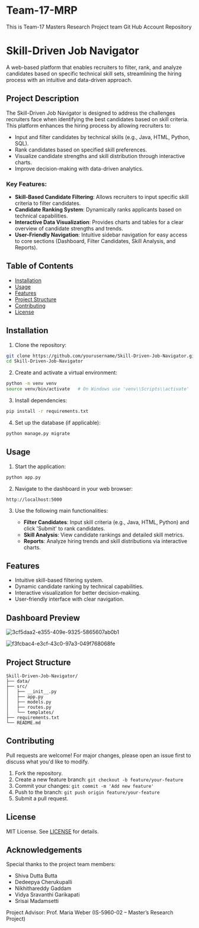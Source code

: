 # Team-17-MRP
This is Team-17 Masters Research Project team Git Hub Account Repository
# Skill-Driven Job Navigator

A web-based platform that enables recruiters to filter, rank, and analyze candidates based on specific technical skill sets, streamlining the hiring process with an intuitive and data-driven approach.

## Project Description

The Skill-Driven Job Navigator is designed to address the challenges recruiters face when identifying the best candidates based on skill criteria. This platform enhances the hiring process by allowing recruiters to:

- Input and filter candidates by technical skills (e.g., Java, HTML, Python, SQL).
- Rank candidates based on specified skill preferences.
- Visualize candidate strengths and skill distribution through interactive charts.
- Improve decision-making with data-driven analytics.

### Key Features:

- **Skill-Based Candidate Filtering**: Allows recruiters to input specific skill criteria to filter candidates.
- **Candidate Ranking System**: Dynamically ranks applicants based on technical capabilities.
- **Interactive Data Visualization**: Provides charts and tables for a clear overview of candidate strengths and trends.
- **User-Friendly Navigation**: Intuitive sidebar navigation for easy access to core sections (Dashboard, Filter Candidates, Skill Analysis, and Reports).

## Table of Contents

- [Installation](#installation)
- [Usage](#usage)
- [Features](#features)
- [Project Structure](#project-structure)
- [Contributing](#contributing)
- [License](#license)

## Installation

1. Clone the repository:

```bash
git clone https://github.com/yourusername/Skill-Driven-Job-Navigator.git
cd Skill-Driven-Job-Navigator
```

2. Create and activate a virtual environment:

```bash
python -m venv venv
source venv/bin/activate   # On Windows use 'venv\\Scripts\\activate'
```

3. Install dependencies:

```bash
pip install -r requirements.txt
```

4. Set up the database (if applicable):

```bash
python manage.py migrate
```

## Usage

1. Start the application:

```bash
python app.py
```

2. Navigate to the dashboard in your web browser:

```
http://localhost:5000
```

3. Use the following main functionalities:

   - **Filter Candidates**: Input skill criteria (e.g., Java, HTML, Python) and click 'Submit' to rank candidates.
   - **Skill Analysis**: View candidate rankings and detailed skill metrics.
   - **Reports**: Analyze hiring trends and skill distributions via interactive charts.

## Features

- Intuitive skill-based filtering system.
- Dynamic candidate ranking by technical capabilities.
- Interactive visualization for better decision-making.
- User-friendly interface with clear navigation.

## Dashboard Preview

![3cf5daa2-e355-409e-9325-5865607ab0b1](https://github.com/user-attachments/assets/ea9fdf3e-8f7a-4361-b661-08c753c463cc)

![f3fcbac4-e3cf-43c0-97a3-049f768068fe](https://github.com/user-attachments/assets/96680b0c-8204-4365-af38-eff9fb7704de)


## Project Structure

```
Skill-Driven-Job-Navigator/
├── data/
├── src/
│   ├── __init__.py
│   ├── app.py
│   ├── models.py
│   ├── routes.py
│   └── templates/
├── requirements.txt
└── README.md
```

## Contributing

Pull requests are welcome! For major changes, please open an issue first to discuss what you'd like to modify.

1. Fork the repository.
2. Create a new feature branch: `git checkout -b feature/your-feature`
3. Commit your changes: `git commit -m 'Add new feature'`
4. Push to the branch: `git push origin feature/your-feature`
5. Submit a pull request.

## License

MIT License. See [LICENSE](LICENSE) for details.

## Acknowledgements

Special thanks to the project team members:

- Shiva Dutta Butta
- Dedeepya Cherukupalli
- Nikhithareddy Gaddam
- Vidya Sravanthi Garikapati
- Srisai Madamsetti

Project Advisor: Prof. Maria Weber (IS-5960-02 – Master’s Research Project)

